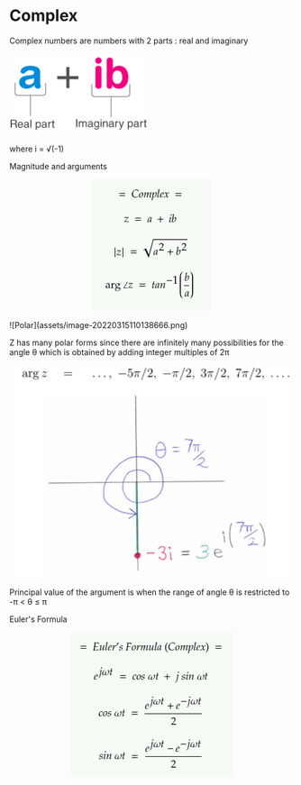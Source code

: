 # Complex

Complex numbers are numbers with 2 parts : real and imaginary

![complex_arg](assets/image-20220315103656106.png)

where i = √(-1)



Magnitude and arguments

<p align="center">
  <img width="auto" height="auto" src="./assets/modarg.png">
</p>
![Polar](assets/image-20220315110138666.png)

Z has many polar forms since there are infinitely many possibilities for the angle θ which is obtained by adding integer multiples of 2π

![image-20220315110620716](assets/image-20220315110620716.png)

Principal value of the argument is when the range of angle θ is restricted to -π < θ ≤ π



Euler's Formula

<p align="center">
  <img width="auto" height="auto" src="./assets/eulerform.png">
</p>




